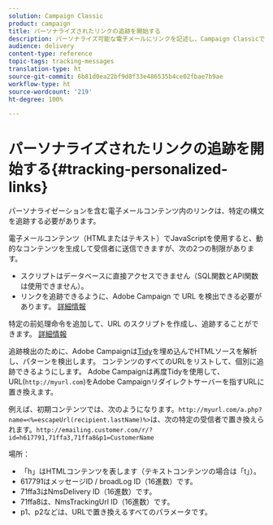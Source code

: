 ```yaml
---
solution: Campaign Classic
product: campaign
title: パーソナライズされたリンクの追跡を開始する
description: パーソナライズ可能な電子メールにリンクを記述し、Campaign Classicでの追跡をサポートする方法を説明します。
audience: delivery
content-type: reference
topic-tags: tracking-messages
translation-type: ht
source-git-commit: 6b81d0ea22bf9d8f33e486535b4ce02fbae7b9ae
workflow-type: ht
source-wordcount: '219'
ht-degree: 100%

---
```



# パーソナライズされたリンクの追跡を開始する{#tracking-personalized-links}

パーソナライゼーションを含む電子メールコンテンツ内のリンクは、特定の構文を追跡する必要があります。

電子メールコンテンツ（HTMLまたはテキスト）でJavaScriptを使用すると、動的なコンテンツを生成して受信者に送信できますが、次の2つの制限があります。

* スクリプトはデータベースに直接アクセスできません（SQL関数とAPI関数は使用できません）。
* リンクを追跡できるように、Adobe Campaign で URL を検出できる必要があります。 [詳細情報](detecting-tracking-urls.md)

特定の前処理命令を追加して、URL のスクリプトを作成し、追跡することができます。 [詳細情報](pre-processing-instructions.md)

追跡検出のために、Adobe Campaignは[Tidy](http://www.html-tidy.org/)を埋め込んでHTMLソースを解析し、パターンを検出します。 コンテンツのすべてのURLをリストして、個別に追跡できるようにします。 Adobe Campaignは再度Tidyを使用して、URL(`http://myurl.com`)をAdobe Campaignリダイレクトサーバーを指すURLに置き換えます。

例えば、初期コンテンツでは、次のようになります。`http://myurl.com/a.php?name=<%=escapeUrl(recipient.lastName)%>`は、次の特定の受信者で置き換えられます。`http://emailing.customer.com/r/?id=h617791,71ffa3,71ffa8&p1=CustomerName`

場所：

* 「h」はHTMLコンテンツを表します（テキストコンテンツの場合は「t」）。
* 617791はメッセージID / broadLog ID（16進数）です。
* 71ffa3はNmsDelivery ID（16進数）です。
* 71ffa8は、NmsTrackingUrl ID（16進数）です。
* p1、p2などは、URLで置き換えるすべてのパラメータです。

